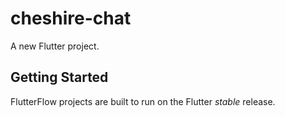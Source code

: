 # cheshire-chat

A new Flutter project.

## Getting Started

FlutterFlow projects are built to run on the Flutter _stable_ release.
